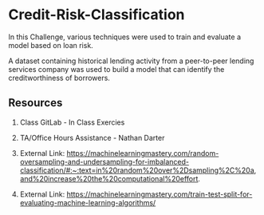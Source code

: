 # Credit-Risk-Classification

In this Challenge, various techniques were used to train and evaluate a model based on loan risk.

A dataset containing historical lending activity from a peer-to-peer lending services company was used to build a model that can identify the creditworthiness of borrowers.

## Resources

1. Class GitLab - In Class Exercies

2. TA/Office Hours Assistance - Nathan Darter

3. External Link: https://machinelearningmastery.com/random-oversampling-and-undersampling-for-imbalanced-classification/#:~:text=in%20random%20over%2Dsampling%2C%20a,and%20increase%20the%20computational%20effort.

4. External Link: https://machinelearningmastery.com/train-test-split-for-evaluating-machine-learning-algorithms/
